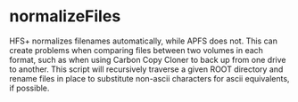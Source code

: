 # normalizeFiles
HFS+ normalizes filenames automatically, while APFS does not.  This can create problems when comparing files between two volumes in each format, such as when using Carbon Copy Cloner to back up from one drive to another.  This script will recursively traverse a given ROOT directory and rename files in place to substitute non-ascii characters for ascii equivalents, if possible.
